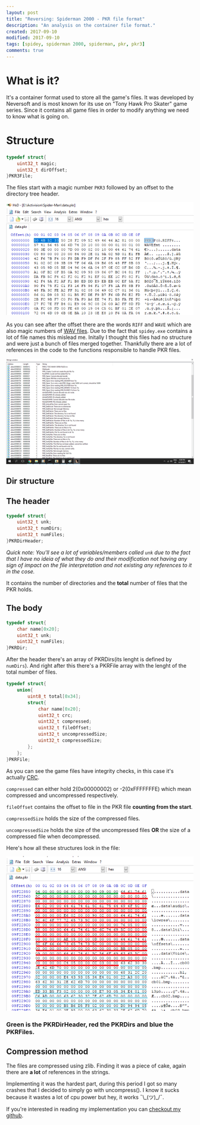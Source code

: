 ```yaml
---
layout: post
title: "Reversing: Spiderman 2000 - PKR file format"
description: "An analysis on the container file format."
created: 2017-09-10
modified: 2017-09-10
tags: [spidey, spiderman 2000, spiderman, pkr, pkr3]
comments: true
---
```


# What is it?


It's a container format used to store all the game's files. It was developed by Neversoft and is most known for its use on "Tony Hawk Pro Skater" game series.
Since it contains all game files in order to modify anything we need to know what is going on.

# Structure


```c
typedef struct{
	uint32_t magic;
	uint32_t dirOffset;
}PKR3File;
```

The files start with a magic number `PKR3` followed by an offset to the directory tree header.

![PKR Header](images/spidey/pkr_header.png)


As you can see after the offset there are the words `RIFF` and `WAVE` which are also magic numbers of [WAV files](http://soundfile.sapp.org/doc/WaveFormat/). Due to the fact that `spidey.exe` contains a lot of file names this mislead me. Initally I thought this files had no structure and were just a bunch of files merged together. Thankfully there are a lot of references in the code to the functions responsible to handle PKR files.

![PKR references](images/spidey/pkr_strings.png) 

## Dir structure


## The header

```c
typedef struct{
	uint32_t unk;
	uint32_t numDirs;
	uint32_t numFiles;
}PKRDirHeader;
```

*Quick note: You'll see a lot of variables/members called `unk` due to the fact that I have no ideia of what they do and their modification not having any sign of impact on the file interpretation and not existing any references to it in the cose.*

It contains the number of directories and the **total** number of files that the PKR holds.

## The body

```c
typedef struct{
	char name[0x20];
	uint32_t unk;
	uint32_t numFiles;
}PKRDir;
```

After the header there's an array of PKRDirs(its lenght is defined by `numDirs`). And right after this there's a PKRFile array with the lenght of the total number of files.

```c
typedef struct{
	union{
		uint8_t total[0x34];
		struct{
			char name[0x20];
			uint32_t crc;
			uint32_t compressed;
			uint32_t fileOffset;
			uint32_t uncompressedSize;
			uint32_t compressedSize;
		};
	};
}PKRFile;
```

As you can see the game files have integrity checks, in this case it's actually [CRC](https://en.wikipedia.org/wiki/Cyclic_redundancy_check).

`compressed` can either hold 2(0x00000002) or -2(0xFFFFFFFE) which mean compressed and uncompressed respectively.

`fileOffset` contains the offset to file in the PKR file **counting from the start**.

`compressedSize` holds the size of the compressed files.

`uncompressedSize` holds the size of the uncompressed files **OR** the size of a compressed file when decompressed.



Here's how all these structures look in the file:


![PKR structure](images/spidey/pkr_inside.png)

### Green is the PKRDirHeader, red the PKRDirs and blue the PKRFiles.


## Compression method


The files are compressed using zlib. Finding it was a piece of cake, again there are **a lot** of references in the strings.

Implementing it was the hardest part, during this period I got so many crashes that I decided to simply go with uncompress(). I know it sucks because it wastes a lot of cpu power but hey, it works ¯\\\_(ツ)\_/¯.


If you're interested in reading my implementation you can [checkout my github](https://github.com/krystalgamer/spidey-tools/tree/master/pkr_extractor).

